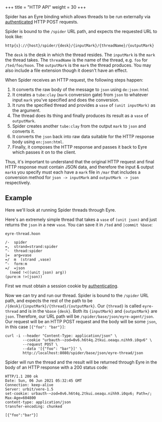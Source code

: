 +++
title = "HTTP API"
weight = 30
+++

Spider has an Eyre binding which allows threads to be run externally via [authenticated](/system/kernel/eyre/reference/external-api-ref#authentication) HTTP POST requests.

Spider is bound to the `/spider` URL path, and expects the requested URL to look like:

```
http{s}://{host}/spider/{desk}/{inputMark}/{threadName}/{outputMark}
```

The `desk` is the desk in which the thread resides. The `inputMark` is the `mark` the thread takes. The `threadName` is the name of the thread, e.g. `foo` for `/ted/foo/hoon`. The `outputMark` is the `mark` the thread produces. You may also include a file extension though it doesn't have an effect.

When Spider receives an HTTP request, the following steps happen:

1. It converts the raw body of the message to `json` using `de:json:html`
2. It creates a `tube:clay` (`mark` conversion gate) from `json` to whatever input `mark` you've specified and does the conversion.
3. It runs the specified thread and provides a `vase` of `(unit inputMark)` as the argument.
4. The thread does its thing and finally produces its result as a `vase` of `outputMark`.
5. Spider creates another `tube:clay` from the output `mark` to `json` and converts it.
6. It converts the `json` back into raw data suitable for the HTTP response body using `en:json:html`.
7. Finally, it composes the HTTP response and passes it back to Eyre which passes it on to the client.

Thus, it's important to understand that the original HTTP request and final HTTP response must contain JSON data, and therefore the input & output `mark`s you specify must each have a `mark` file in `/mar` that includes a conversion method for `json -> inputMark` and `outputMark -> json` respectively.

## Example

Here we'll look at running Spider threads through Eyre.

Here's an extremely simple thread that takes a `vase` of `(unit json)` and just returns the `json` in a new `vase`. You can save it in `/ted` and `|commit %base`:

`eyre-thread.hoon`

```hoon
/-  spider
=,  strand=strand:spider
^-  thread:spider
|=  arg=vase
=/  m  (strand ,vase)
^-  form:m
=/  =json
  (need !<((unit json) arg))
(pure:m !>(json))
```

First we must obtain a session cookie by [authenticating](/system/kernel/eyre/guides/guide#authenticating).

Now we can try and run our thread. Spider is bound to the `/spider` URL path, and expects the rest of the path to be `/{desk}/{inputMark}/{thread}/{outputMark}`. Our `{thread}` is called `eyre-thread` and is in the `%base` `{desk}`. Both its `{inputMark}` and `{outputMark}` are `json`. Therefore, our URL path will be `/spider/base/json/eyre-agent/json`. Our request will be an HTTP POST request and the body will be some `json`, in this case `[{"foo": "bar"}]`:

```
curl -i --header "Content-Type: application/json" \
        --cookie "urbauth-~zod=0v6.h6t4q.2tkui.oeaqu.nihh9.i0qv6" \
        --request POST \
        --data '[{"foo": "bar"}]' \
        http://localhost:8080/spider/base/json/eyre-thread/json
```

Spider will run the thread and the result will be returned through Eyre in the body of an HTTP response with a 200 status code:

```
HTTP/1.1 200 ok
Date: Sun, 06 Jun 2021 05:32:45 GMT
Connection: keep-alive
Server: urbit/vere-1.5
set-cookie: urbauth-~zod=0v6.h6t4q.2tkui.oeaqu.nihh9.i0qv6; Path=/; Max-Age=604800
content-type: application/json
transfer-encoding: chunked

[{"foo":"bar"}]
```
